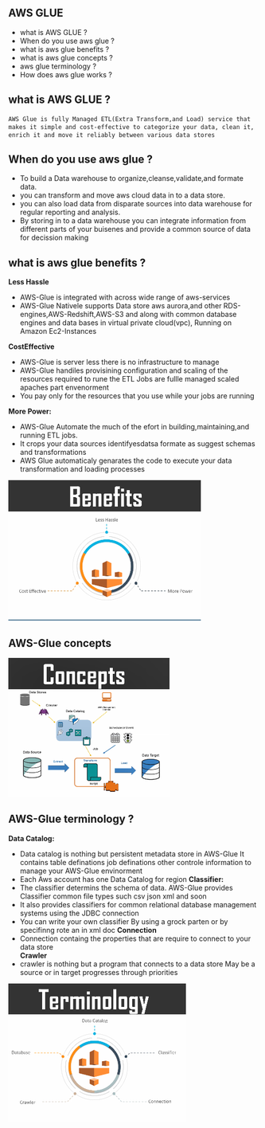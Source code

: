 ## AWS GLUE
- what is AWS GLUE ?
- When do you use aws glue  ?
- what is aws glue benefits ?
- what is aws glue concepts ?
- aws glue terminology ?
- How does aws glue works ?

## what is AWS GLUE ?
```
AWS Glue is fully Managed ETL(Extra Transform,and Load) service that makes it simple and cost-effective to categorize your data, clean it, enrich it and move it reliably between various data stores
```
## When do you use aws glue  ?

- To build a Data warehouse to organize,cleanse,validate,and formate data. 
- you can transform and move aws cloud data in to a data store.
- you can also load data from disparate sources into data warehouse for regular reporting and analysis.
- By storing in to a data warehouse you can integrate information from different parts of your buisenes and provide a common source of data for decission making 

## what is aws glue benefits ?

**Less Hassle**
- AWS-Glue is integrated with across wide range of aws-services 
- AWS-Glue Nativele supports Data store aws aurora,and other RDS-engines,AWS-Redshift,AWS-S3 and along with common database engines and data bases in virtual private cloud(vpc), Running on Amazon Ec2-Instances

**CostEffective**
- AWS-Glue is server less there is no infrastructure to manage
- AWS-Glue handiles provisining configuration and scaling of the resources required to rune the ETL Jobs are fullle managed scaled apaches part envenorment
- You pay only for the resources that you use while your jobs are running 

**More Power:**
- AWS-Glue Automate the much of the efort in building,maintaining,and running ETL jobs.
- It crops your data sources identifyesdatsa formate  as suggest schemas and transformations
- AWS Glue automaticaly genarates the code to execute your data transformation and loading processes

![](2022-08-17-11-09-49.png)


## AWS-Glue concepts
![](2022-08-17-11-45-00.png)

## AWS-Glue terminology ?
**Data Catalog:** 
- Data catalog is nothing but persistent metadata store in AWS-Glue It contains table definations job definations other controle information to manage your AWS-Glue envinorment
- Each Aws account has one Data Catalog for region 
**Classifier:** 
- The classifier determins the schema of data. AWS-Glue provides Classifier common file types such csv json xml and soon 
- It also provides classifiers for common relational database management systems using the JDBC connection
- You can write your own classifier By using a grock parten or by specifinng rote an in xml doc
**Connection**
- Connection containg the properties that are require to connect to your data store   
**Crawler**
- crawler is nothing but a program that connects to a data store May be a source or in target progresses through priorities



![](2022-08-17-11-46-19.png)